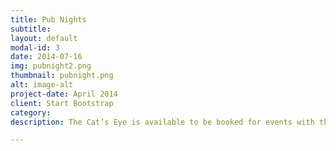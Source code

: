 ```yaml
---
title: Pub Nights
subtitle: 
layout: default
modal-id: 3
date: 2014-07-16
img: pubnight2.png
thumbnail: pubnight.png
alt: image-alt
project-date: April 2014
client: Start Bootstrap
category: 
description: The Cat’s Eye is available to be booked for events with the bar which is processed through Events Victoria (security and other staffing fees may apply).

---
```

